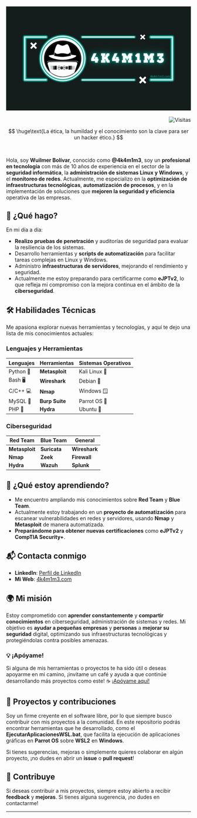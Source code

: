 <div>
    <p align="center">
        <img src="banner.webp" alt="4k4m1m3" />
    </p>
    <p align="left">
        <img align="right" src="https://komarev.com/ghpvc/?username=4k4m1m3" alt="Visitas"/>
    </p>
</div>

<br>

$$
\huge\text{La ética, la humildad y el conocimiento son la clave para ser un hacker ético.}
$$

<br>

Hola, soy **Wuilmer Bolívar**, conocido como **@4k4m1m3**, soy un **profesional en tecnología** con más de 10 años de experiencia en el sector de la **seguridad informática**, la **administración de sistemas Linux y Windows**, y el **monitoreo de redes**. Actualmente, me especializo en la **optimización de infraestructuras tecnológicas**, **automatización de procesos**, y en la implementación de soluciones que **mejoren la seguridad y eficiencia** operativa de las empresas.

## 🚀 **¿Qué hago?**

En mi día a día:

- **Realizo pruebas de penetración** y auditorías de seguridad para evaluar la resiliencia de los sistemas.
- Desarrollo herramientas y **scripts de automatización** para facilitar tareas complejas en Linux y Windows.
- Administro **infraestructuras de servidores**, mejorando el rendimiento y seguridad.
- Actualmente me estoy preparando para certificarme como **eJPTv2**, lo que refleja mi compromiso con la mejora continua en el ámbito de la **ciberseguridad**.

## 🛠 **Habilidades Técnicas**

Me apasiona explorar nuevas herramientas y tecnologías, y aquí te dejo una lista de mis conocimientos actuales:

### **Lenguajes y Herramientas**

| **Lenguajes** | **Herramientas** | **Sistemas Operativos** |
|---------------|------------------|-------------------------|
| Python 🐍 | **Metasploit** | Kali Linux 🐧 |
| Bash 🖥️ | **Wireshark** | Debian 🐧 |
| C/C++ 💻 | **Nmap** | Windows 🪟 |
| MySQL 🦀 | **Burp Suite** | Parrot OS 🐧 |
| PHP 🔨 | **Hydra** | Ubuntu 🐧 |

### **Ciberseguridad**

| **Red Team** | **Blue Team** | **General** |
|--------------|---------------|-------------|
| **Metasploit** | **Suricata** | **Wireshark** |
| **Nmap** | **Zeek** | **Firewall** |
| **Hydra** | **Wazuh** | **Splunk** |

## 🌱 **¿Qué estoy aprendiendo?**

- Me encuentro ampliando mis conocimientos sobre **Red Team** y **Blue Team**.
- Actualmente estoy trabajando en un **proyecto de automatización** para escanear vulnerabilidades en redes y servidores, usando **Nmap** y **Metasploit** de manera automatizada.
- **Preparándome para obtener nuevas certificaciones** como **eJPTv2** y **CompTIA Security+**.

## 📬 **Contacta conmigo**

- **LinkedIn**: [Perfil de LinkedIn](https://www.linkedin.com/in/4k4m1m3/)
- **Mi Web**: [4k4m1m3.com](https://4k4m1m3.com)

## 🌍 **Mi misión**

Estoy comprometido con **aprender constantemente** y **compartir conocimientos** en ciberseguridad, administración de sistemas y redes. Mi objetivo es **ayudar a pequeñas empresas** y **personas** a **mejorar su seguridad** digital, optimizando sus infraestructuras tecnológicas y protegiéndolas contra posibles amenazas.

### 💡 **¡Apóyame!**
Si alguna de mis herramientas o proyectos te ha sido útil o deseas apoyarme en mi camino, ¡invitame un café y ayuda a que continúe desarrollando más proyectos como este! ☕️ [¡Apóyame aquí!](https://ko-fi.com/akamime)

## 🎯 **Proyectos y contribuciones**

Soy un firme creyente en el software libre, por lo que siempre busco contribuir con mis proyectos a la comunidad. En este repositorio podrás encontrar herramientas que he desarrollado, como el **EjecutarAplicacionesWSL.bat**, que facilita la ejecución de aplicaciones gráficas en **Parrot OS** sobre **WSL2** en **Windows**.

Si tienes sugerencias, mejoras o simplemente quieres colaborar en algún proyecto, ¡no dudes en abrir un **issue** o **pull request**!

## 💬 **Contribuye**
Si deseas contribuir a mis proyectos, siempre estoy abierto a recibir **feedback** y **mejoras**. Si tienes alguna sugerencia, ¡no dudes en contactarme!

---

